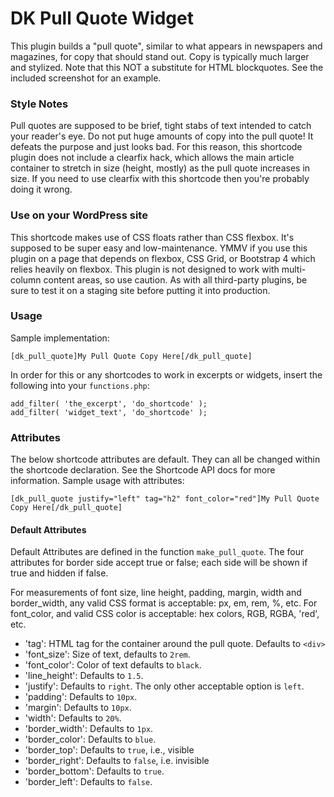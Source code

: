 # DK Pull Quote Widget

This plugin builds a "pull quote", similar to what appears in newspapers and magazines, for copy that should stand out. Copy is typically much larger and stylized. Note that this NOT a substitute for HTML blockquotes. See the included screenshot for an example.

### Style Notes

Pull quotes are supposed to be brief, tight stabs of text intended to catch your reader's eye. Do not put huge amounts of copy into the pull quote! It defeats the purpose and just looks bad. For this reason, this shortcode plugin does not include a clearfix hack, which allows the main article container to stretch in size (height, mostly) as the pull quote increases in size. If you need to use clearfix with this shortcode then you're probably doing it wrong.

### Use on your WordPress site

This shortcode makes use of CSS floats rather than CSS flexbox. It's supposed to be super easy and low-maintenance. YMMV if you use this plugin on a page that depends on flexbox, CSS Grid, or Bootstrap 4 which relies heavily on flexbox. This plugin is not designed to work with multi-column content areas, so use caution. As with all third-party plugins, be sure to test it on a staging site before putting it into production.

### Usage

Sample implementation:

`[dk_pull_quote]My Pull Quote Copy Here[/dk_pull_quote]`

In order for this or any shortcodes to work in excerpts or widgets, insert the following into your `functions.php`:

```
add_filter( 'the_excerpt', 'do_shortcode' );
add_filter( 'widget_text', 'do_shortcode' );
```

### Attributes

The below shortcode attributes are default. They can all be changed within the shortcode declaration. See the Shortcode API docs for more information. Sample usage with attributes:

`[dk_pull_quote justify="left" tag="h2" font_color="red"]My Pull Quote Copy Here[/dk_pull_quote]`

#### Default Attributes

Default Attributes are defined in the function `make_pull_quote`. The four attributes for border side accept true or false; each side will be shown if true and hidden if false.

For measurements of font size, line height, padding, margin, width and border_width, any valid CSS format is acceptable: px, em, rem, %, etc. For font_color, and valid CSS color is acceptable: hex colors, RGB, RGBA, 'red', etc.

* 'tag': HTML tag for the container around the pull quote. Defaults to `<div>`
* 'font_size': Size of text, defaults to `2rem`.
* 'font_color': Color of text defaults to `black`.
* 'line_height': Defaults to `1.5`.
* 'justify': Defaults to `right`. The only other acceptable option is `left`.
* 'padding': Defaults to `10px`.
* 'margin': Defaults to `10px`.
* 'width': Defaults to `20%`.
* 'border_width': Defaults to `1px`.
* 'border_color': Defaults to `blue`.
* 'border_top': Defaults to `true`, i.e., visible
* 'border_right': Defaults to `false`, i.e. invisible
* 'border_bottom': Defaults to `true`.
* 'border_left': Defaults to `false`.
